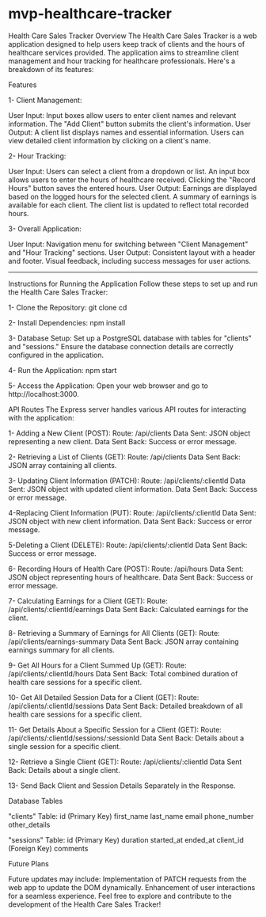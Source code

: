 # mvp-healthcare-tracker
Health Care Sales Tracker
Overview
The Health Care Sales Tracker is a web application designed to help users keep track of clients and the hours of healthcare services provided. The application aims to streamline client management and hour tracking for healthcare professionals. Here's a breakdown of its features:

Features

1- Client Management:

User Input:
Input boxes allow users to enter client names and relevant information.
The "Add Client" button submits the client's information.
User Output:
A client list displays names and essential information.
Users can view detailed client information by clicking on a client's name.

2- Hour Tracking:

User Input:
Users can select a client from a dropdown or list.
An input box allows users to enter the hours of healthcare received.
Clicking the "Record Hours" button saves the entered hours.
User Output:
Earnings are displayed based on the logged hours for the selected client.
A summary of earnings is available for each client.
The client list is updated to reflect total recorded hours.

3- Overall Application:

User Input:
Navigation menu for switching between "Client Management" and "Hour Tracking" sections.
User Output:
Consistent layout with a header and footer.
Visual feedback, including success messages for user actions.

****************************************
Instructions for Running the Application
Follow these steps to set up and run the Health Care Sales Tracker:

1- Clone the Repository:
git clone <repository-url>
cd <repository-directory>

2- Install Dependencies:
npm install

3- Database Setup:
Set up a PostgreSQL database with tables for "clients" and "sessions."
Ensure the database connection details are correctly configured in the application.

4- Run the Application:
npm start

5- Access the Application:
Open your web browser and go to http://localhost:3000.

API Routes
The Express server handles various API routes for interacting with the application:

1- Adding a New Client (POST):
Route: /api/clients
Data Sent: JSON object representing a new client.
Data Sent Back: Success or error message.

2- Retrieving a List of Clients (GET):
Route: /api/clients
Data Sent Back: JSON array containing all clients.

3- Updating Client Information (PATCH):
Route: /api/clients/:clientId
Data Sent: JSON object with updated client information.
Data Sent Back: Success or error message.

4-Replacing Client Information (PUT):
Route: /api/clients/:clientId
Data Sent: JSON object with new client information.
Data Sent Back: Success or error message.

5-Deleting a Client (DELETE):
Route: /api/clients/:clientId
Data Sent Back: Success or error message.

6- Recording Hours of Health Care (POST):
Route: /api/hours
Data Sent: JSON object representing hours of healthcare.
Data Sent Back: Success or error message.

7- Calculating Earnings for a Client (GET):
Route: /api/clients/:clientId/earnings
Data Sent Back: Calculated earnings for the client.

8- Retrieving a Summary of Earnings for All Clients (GET):
Route: /api/clients/earnings-summary
Data Sent Back: JSON array containing earnings summary for all clients.

9- Get All Hours for a Client Summed Up (GET):
Route: /api/clients/:clientId/hours
Data Sent Back: Total combined duration of health care sessions for a specific client.

10- Get All Detailed Session Data for a Client (GET):
Route: /api/clients/:clientId/sessions
Data Sent Back: Detailed breakdown of all health care sessions for a specific client.

11- Get Details About a Specific Session for a Client (GET):
Route: /api/clients/:clientId/sessions/:sessionId
Data Sent Back: Details about a single session for a specific client.

12- Retrieve a Single Client (GET):
Route: /api/clients/:clientId
Data Sent Back: Details about a single client.

13- Send Back Client and Session Details Separately in the Response.


Database Tables

"clients" Table:
id (Primary Key)
first_name
last_name
email
phone_number
other_details

"sessions" Table:
id (Primary Key)
duration
started_at
ended_at
client_id (Foreign Key)
comments


Future Plans

Future updates may include:
Implementation of PATCH requests from the web app to update the DOM dynamically.
Enhancement of user interactions for a seamless experience.
Feel free to explore and contribute to the development of the Health Care Sales Tracker!
